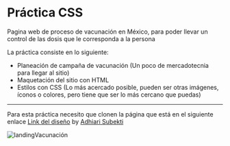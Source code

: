 # Práctica CSS

Pagina web de proceso de vacunación en México, para poder llevar un control de las dosis que le corresponda a la persona

La práctica consiste en lo siguiente:

- Planeación de campaña de vacunación (Un poco de mercadotecnia para llegar al sitio)
- Maquetación del sitio con HTML
- Estilos con CSS (Lo más acercado posible, pueden ser otras imágenes, íconos o colores, pero tiene que ser lo más cercano que puedas)

---
Para esta práctica necesito que clonen la página que está en el siguiente enlace [Link del diseño](https://github.com/IngGustavo/Practicas-LaunchX/blob/main/Pr%C3%A1ctica%20CSS/images/landingVacunaci%C3%B3n.png) by [Adhiari Subekti](https://dribbble.com/Adhiari_is)

![landingVacunación](https://user-images.githubusercontent.com/114264759/202072894-493f828d-8694-4920-bcaa-13df14ec63e3.png)
